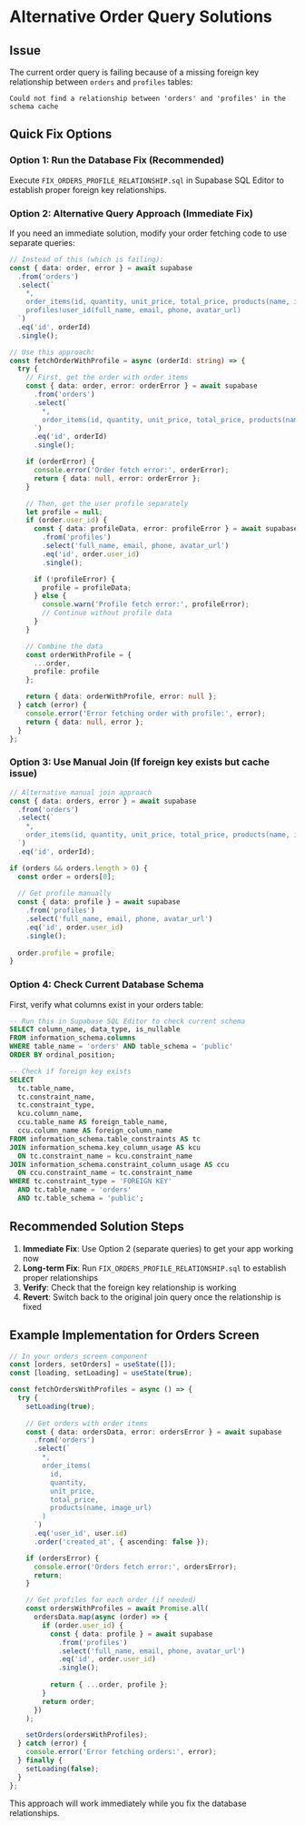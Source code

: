 # Alternative Order Query Solutions

## Issue
The current order query is failing because of a missing foreign key relationship between `orders` and `profiles` tables:

```
Could not find a relationship between 'orders' and 'profiles' in the schema cache
```

## Quick Fix Options

### Option 1: Run the Database Fix (Recommended)
Execute `FIX_ORDERS_PROFILE_RELATIONSHIP.sql` in Supabase SQL Editor to establish proper foreign key relationships.

### Option 2: Alternative Query Approach (Immediate Fix)
If you need an immediate solution, modify your order fetching code to use separate queries:

```typescript
// Instead of this (which is failing):
const { data: order, error } = await supabase
  .from('orders')
  .select(`
    *,
    order_items(id, quantity, unit_price, total_price, products(name, image_url)),
    profiles!user_id(full_name, email, phone, avatar_url)
  `)
  .eq('id', orderId)
  .single();

// Use this approach:
const fetchOrderWithProfile = async (orderId: string) => {
  try {
    // First, get the order with order items
    const { data: order, error: orderError } = await supabase
      .from('orders')
      .select(`
        *,
        order_items(id, quantity, unit_price, total_price, products(name, image_url))
      `)
      .eq('id', orderId)
      .single();

    if (orderError) {
      console.error('Order fetch error:', orderError);
      return { data: null, error: orderError };
    }

    // Then, get the user profile separately
    let profile = null;
    if (order.user_id) {
      const { data: profileData, error: profileError } = await supabase
        .from('profiles')
        .select('full_name, email, phone, avatar_url')
        .eq('id', order.user_id)
        .single();

      if (!profileError) {
        profile = profileData;
      } else {
        console.warn('Profile fetch error:', profileError);
        // Continue without profile data
      }
    }

    // Combine the data
    const orderWithProfile = {
      ...order,
      profile: profile
    };

    return { data: orderWithProfile, error: null };
  } catch (error) {
    console.error('Error fetching order with profile:', error);
    return { data: null, error };
  }
};
```

### Option 3: Use Manual Join (If foreign key exists but cache issue)
```typescript
// Alternative manual join approach
const { data: orders, error } = await supabase
  .from('orders')
  .select(`
    *,
    order_items(id, quantity, unit_price, total_price, products(name, image_url))
  `)
  .eq('id', orderId);

if (orders && orders.length > 0) {
  const order = orders[0];
  
  // Get profile manually
  const { data: profile } = await supabase
    .from('profiles')
    .select('full_name, email, phone, avatar_url')
    .eq('id', order.user_id)
    .single();
    
  order.profile = profile;
}
```

### Option 4: Check Current Database Schema
First, verify what columns exist in your orders table:

```sql
-- Run this in Supabase SQL Editor to check current schema
SELECT column_name, data_type, is_nullable
FROM information_schema.columns
WHERE table_name = 'orders' AND table_schema = 'public'
ORDER BY ordinal_position;

-- Check if foreign key exists
SELECT 
  tc.table_name, 
  tc.constraint_name, 
  tc.constraint_type,
  kcu.column_name,
  ccu.table_name AS foreign_table_name,
  ccu.column_name AS foreign_column_name 
FROM information_schema.table_constraints AS tc 
JOIN information_schema.key_column_usage AS kcu
  ON tc.constraint_name = kcu.constraint_name
JOIN information_schema.constraint_column_usage AS ccu
  ON ccu.constraint_name = tc.constraint_name
WHERE tc.constraint_type = 'FOREIGN KEY' 
  AND tc.table_name = 'orders'
  AND tc.table_schema = 'public';
```

## Recommended Solution Steps

1. **Immediate Fix**: Use Option 2 (separate queries) to get your app working now
2. **Long-term Fix**: Run `FIX_ORDERS_PROFILE_RELATIONSHIP.sql` to establish proper relationships
3. **Verify**: Check that the foreign key relationship is working
4. **Revert**: Switch back to the original join query once the relationship is fixed

## Example Implementation for Orders Screen

```typescript
// In your orders screen component
const [orders, setOrders] = useState([]);
const [loading, setLoading] = useState(true);

const fetchOrdersWithProfiles = async () => {
  try {
    setLoading(true);
    
    // Get orders with order items
    const { data: ordersData, error: ordersError } = await supabase
      .from('orders')
      .select(`
        *,
        order_items(
          id,
          quantity,
          unit_price,
          total_price,
          products(name, image_url)
        )
      `)
      .eq('user_id', user.id)
      .order('created_at', { ascending: false });

    if (ordersError) {
      console.error('Orders fetch error:', ordersError);
      return;
    }

    // Get profiles for each order (if needed)
    const ordersWithProfiles = await Promise.all(
      ordersData.map(async (order) => {
        if (order.user_id) {
          const { data: profile } = await supabase
            .from('profiles')
            .select('full_name, email, phone, avatar_url')
            .eq('id', order.user_id)
            .single();
          
          return { ...order, profile };
        }
        return order;
      })
    );

    setOrders(ordersWithProfiles);
  } catch (error) {
    console.error('Error fetching orders:', error);
  } finally {
    setLoading(false);
  }
};
```

This approach will work immediately while you fix the database relationships.
